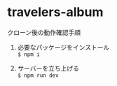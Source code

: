 # travelers-album

クローン後の動作確認手順
1. 必要なパッケージをインストール  
```$ npm i```

2. サーバーを立ち上げる  
```$ npm run dev```

